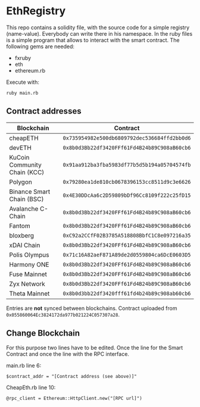 # EthRegistry
This repo contains a solidity file, with the source code for a simple registry (name-value). Everybody can write there in his namespace.
In the ruby files is a simple program that allows to interact with the smart contract.
The following gems are needed:
- fxruby
- eth
- ethereum.rb

Execute with:
```
ruby main.rb
```

## Contract addresses
| Blockchain                   | Contract                                         |
|------------------------------|--------------------------------------------------|
| cheapETH                     | ```0x735954982e500db6809792dec536684ffd2bb0d6``` |
| devETH                       | ```0x8b0d3Bb22df3420FFf61Fd4B24b89C908aB60cb6``` |
| KuCoin Community Chain (KCC) | ```0x91aa912ba3fba5983df77b5d5b194a05704574fb``` |
| Polygon                      | ```0x79280ea1de810cb0678396153cc8511d9c3e6626``` |
| Binance Smart Chain (BSC)    | ```0x4E30DDcAa6c2D59809bDf96Cc8109f222c25fD15``` |
| Avalanche C-Chain            | ```0x8b0d3Bb22df3420FFf61Fd4B24b89C908aB60cb6``` |
| Fantom                       | ```0x8b0d3Bb22df3420FFf61Fd4B24b89C908aB60cb6``` |
| bloxberg                     | ```0xC92a2CCfF02B3785A518808BbfC1C8e097216a35``` |
| xDAI Chain                   | ```0x8b0d3Bb22df3420FFf61Fd4B24b89C908aB60cb6``` |
| Polis Olympus                | ```0x71c16A82aeF871A89de2d0559804ca6DcE0603D5``` |
| Harmony ONE                  | ```0x8b0d3Bb22df3420FFf61Fd4B24b89C908aB60cb6``` |
| Fuse Mainnet                 | ```0x8b0d3Bb22df3420FFf61Fd4B24b89C908aB60cb6``` |
| Zyx Network                  | ```0x8b0d3Bb22df3420FFf61Fd4B24b89C908aB60cb6``` |
| Theta Mainnet                | ```0x8b0d3bb22df3420fff61fd4b24b89c908ab60cb6``` |

Entries are **not** synced between blockchains.
Contract uploaded from ```0x055860064Ec3824172da977b021224C057307a28```.

## Change Blockchain
For this purpose two lines have to be edited. Once the line for the Smart Contract and once the line with the RPC interface.

main.rb line 6:
```
$contract_addr = "[Contract address (see above)]"
```

CheapEth.rb line 10:
```
@rpc_client = Ethereum::HttpClient.new("[RPC url]")
```

